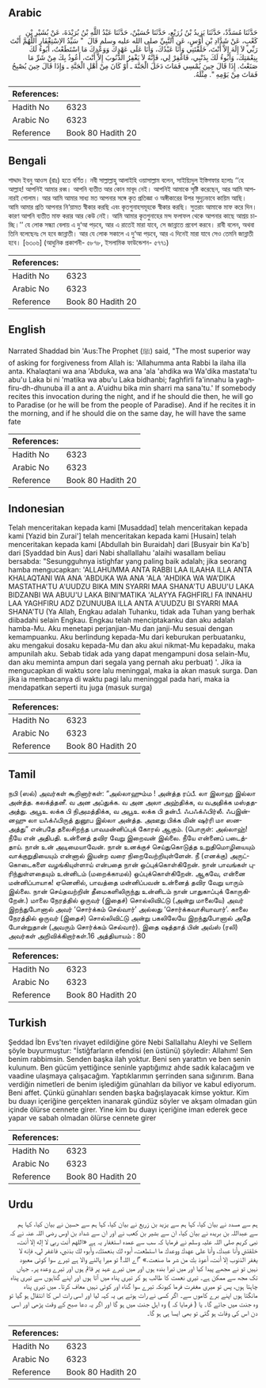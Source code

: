 ## Arabic


<div dir="rtl" lang="ar" style={{fontSize:'larger',backgroundColor:'#f8f9fa',padding:20}}>
حَدَّثَنَا مُسَدَّدٌ، حَدَّثَنَا يَزِيدُ بْنُ زُرَيْعٍ، حَدَّثَنَا حُسَيْنٌ، حَدَّثَنَا عَبْدُ اللَّهِ بْنُ بُرَيْدَةَ، عَنْ بُشَيْرِ بْنِ كَعْبٍ، عَنْ شَدَّادِ بْنِ أَوْسٍ، عَنِ النَّبِيِّ صلى الله عليه وسلم قَالَ ‏ "‏ سَيِّدُ الاِسْتِغْفَارِ اللَّهُمَّ أَنْتَ رَبِّي لاَ إِلَهَ إِلاَّ أَنْتَ، خَلَقْتَنِي وَأَنَا عَبْدُكَ، وَأَنَا عَلَى عَهْدِكَ وَوَعْدِكَ مَا اسْتَطَعْتُ، أَبُوءُ لَكَ بِنِعْمَتِكَ، وَأَبُوءُ لَكَ بِذَنْبِي، فَاغْفِرْ لِي، فَإِنَّهُ لاَ يَغْفِرُ الذُّنُوبَ إِلاَّ أَنْتَ، أَعُوذُ بِكَ مِنْ شَرِّ مَا صَنَعْتُ‏.‏ إِذَا قَالَ حِينَ يُمْسِي فَمَاتَ دَخَلَ الْجَنَّةَ ـ أَوْ كَانَ مِنْ أَهْلِ الْجَنَّةِ ـ وَإِذَا قَالَ حِينَ يُصْبِحُ فَمَاتَ مِنْ يَوْمِهِ ‏"‏‏.‏ مِثْلَهُ‏.‏
</div>
<div style={{backgroundColor:'#f8f9fa',padding:20, marginBottom: 10}}><table> <thead> <tr> <th>References:</th> <th></th> </tr> </thead> <tbody><tr><td>Hadith No</td><td>6323</td></tr><tr><td>Arabic No</td><td>6323</td></tr><tr><td>Reference</td><td>Book 80 Hadith 20</td></tr></tbody></table></div>

## Bengali


<div dir="ltr" lang="bn" style={{fontSize:'larger',backgroundColor:'#f8f9fa',padding:20}}>
শাদ্দাদ ইবনু আওস (রাঃ) হতে বর্ণিত। নবী সাল্লাল্লাহু আলাইহি ওয়াসাল্লাম বলেন, সাইয়্যিদুল ইস্তিগফার হলোঃ ‘‘হে আল্লাহ! আপনিই আমার রব্ব। আপনি ব্যতীত আর কোন মাবূদ নেই। আপনিই আমাকে সৃষ্টি করেছেন, আর আমি আপনারই গোলাম। আর আমি আমার সাধ্য মত আপনার সঙ্গে কৃত প্রতিজ্ঞা ও অঙ্গীকারের উপর সুদৃঢ়ভাবে কায়িম আছি। আমি আমার প্রতি আপনার নি‘য়ামত স্বীকার করছি এবং কৃতগুনাহসমূহকে স্বীকার করছি। সুতরাং আমাকে মাফ করে দিন। কারণ আপনি ব্যতীত মাফ করার আর কেউ নেই। আমি আমার কৃতগুনাহের মন্দ ফলাফল থেকে আপনার কাছে আশ্রয় চাচ্ছি।’’ যে লোক সন্ধ্যা বেলায় এ দু‘আ পড়বে, আর এ রাতেই মারা যাবে, সে জান্নাতে প্রবেশ করবে। রাবী বলেন, অথবা তিনি বলেছেনঃ সে হবে জান্নাতী। আর যে লোক সকালে এ দু‘আ পড়বে, আর এ দিনেই মারা যাবে সেও তেমনি জান্নাতী হবে। [৬৩০৬] (আধুনিক প্রকাশনী- ৫৮৭৮, ইসলামিক ফাউন্ডেশন- ৫৭৭১)
</div>
<div style={{backgroundColor:'#f8f9fa',padding:20, marginBottom: 10}}><table> <thead> <tr> <th>References:</th> <th></th> </tr> </thead> <tbody><tr><td>Hadith No</td><td>6323</td></tr><tr><td>Arabic No</td><td>6323</td></tr><tr><td>Reference</td><td>Book 80 Hadith 20</td></tr></tbody></table></div>

## English


<div dir="ltr" lang="en" style={{fontSize:'larger',backgroundColor:'#f8f9fa',padding:20}}>
Narrated Shaddad bin 'Aus:The Prophet (ﷺ) said, "The most superior way of asking for forgiveness from Allah is: 'Allahumma anta Rabbi la ilaha illa anta. Khalaqtani wa ana 'Abduka, wa ana 'ala 'ahdika wa Wa'dika mastata'tu abu'u Laka bi ni 'matika wa abu'u Laka bidhanbi; faghfirli fa'innahu la yaghfiru-dh-dhunuba ill a ant a. A'uidhu bika min sharri ma sana'tu.' If somebody recites this invocation during the night, and if he should die then, he will go to Paradise (or he will be from the people of Paradise). And if he recites it in the morning, and if he should die on the same day, he will have the same fate
</div>
<div style={{backgroundColor:'#f8f9fa',padding:20, marginBottom: 10}}><table> <thead> <tr> <th>References:</th> <th></th> </tr> </thead> <tbody><tr><td>Hadith No</td><td>6323</td></tr><tr><td>Arabic No</td><td>6323</td></tr><tr><td>Reference</td><td>Book 80 Hadith 20</td></tr></tbody></table></div>

## Indonesian


<div dir="ltr" lang="id" style={{fontSize:'larger',backgroundColor:'#f8f9fa',padding:20}}>
Telah menceritakan kepada kami [Musaddad] telah menceritakan kepada kami [Yazid bin Zurai'] telah menceritakan kepada kami [Husain] telah menceritakan kepada kami [Abdullah bin Buraidah] dari [Busyair bin Ka'b] dari [Syaddad bin Aus] dari Nabi shallallahu 'alaihi wasallam beliau bersabda: "Sesungguhnya istighfar yang paling baik adalah; jika seorang hamba mengucapkan: 'ALLAHUMMA ANTA RABBI LAA ILAAHA ILLA ANTA KHALAQTANI WA ANA 'ABDUKA WA ANA 'ALA 'AHDIKA WA WA'DIKA MASTATHA'TU A'UUDZU BIKA MIN SYARRI MAA SHANA'TU ABUU'U LAKA BIDZANBI WA ABUU'U LAKA BINI'MATIKA 'ALAYYA FAGHFIRLI FA INNAHU LAA YAGHFIRU ADZ DZUNUUBA ILLA ANTA A'UUDZU BI SYARRI MAA SHANA'TU (Ya Allah, Engkau adalah Tuhanku, tidak ada Tuhan yang berhak diibadahi selain Engkau. Engkau telah menciptakanku dan aku adalah hamba-Mu. Aku menetapi perjanjian-Mu dan janji-Mu sesuai dengan kemampuanku. Aku berlindung kepada-Mu dari keburukan perbuatanku, aku mengakui dosaku kepada-Mu dan aku akui nikmat-Mu kepadaku, maka ampunilah aku. Sebab tidak ada yang dapat mengampuni dosa selain-Mu, dan aku meminta ampun dari segala yang pernah aku perbuat) '. Jika ia mengucapkan di waktu sore lalu meninggal, maka ia akan masuk surga. Dan jika ia membacanya di waktu pagi lalu meninggal pada hari, maka ia mendapatkan seperti itu juga (masuk surga)
</div>
<div style={{backgroundColor:'#f8f9fa',padding:20, marginBottom: 10}}><table> <thead> <tr> <th>References:</th> <th></th> </tr> </thead> <tbody><tr><td>Hadith No</td><td>6323</td></tr><tr><td>Arabic No</td><td>6323</td></tr><tr><td>Reference</td><td>Book 80 Hadith 20</td></tr></tbody></table></div>

## Tamil


<div dir="ltr" lang="ta" style={{fontSize:'larger',backgroundColor:'#f8f9fa',padding:20}}>
நபி (ஸல்) அவர்கள் கூறினார்கள்: “அல்லாஹும்ம ! அன்த்த ரப்பீ. லா இலாஹ இல்லா அன்த்த. கலக்த்தனீ. வ அன அப்துக்க. வ அன அலா அஹ்திக்க, வ வஅதிக்க மஸ்ததஅத்து. அபூஉ லக்க பி நிஅமத்திக்க, வ அபூஉ லக்க பி தன்பீ. ஃபஃக்ஃபிர்லீ. ஃபஇன்னஹு லா யஃக்ஃபிருத் துனூப இல்லா அன்த்த. அஊது பிக்க மின் ஷர்ரி மா ஸனஅத்து” என்பதே தலைசிறந்த பாவமன்னிப்புக் கோரல் ஆகும். (பொருள்: அல்லாஹ்! நீயே என் அதிபதி. உன்னைத் தவிர வேறு இறைவன் இல்லை. நீயே என்னைப் படைத்தாய். நான் உன் அடிமையாவேன். நான் உனக்குச் செய்துகொடுத்த உறுதிமொழியையும் வாக்குறுதியையும் என்னால் இயன்ற வரை நிறைவேற்றியுள்ளேன். நீ (எனக்கு) அருட்கொடைகளை வழங்கியுள்ளாய் என்பதை நான் ஒப்புக்கொள்கிறேன். நான் பாவங்கள் புரிந்துள்ளதையும் உன்னிடம் (மறைக்காமல்) ஒப்புக்கொள்கிறேன். ஆகவே, என்னை மன்னிப்பாயாக! ஏனெனில், பாவத்தை மன்னிப்பவன் உன்னைத் தவிர வேறு யாரும் இல்லை. நான் செய்தவற்றின் தீமைகளிலிருந்து உன்னிடம் நான் பாதுகாப்புக் கோருகிறேன்.) மாலை நேரத்தில் ஒருவர் (இதைச்) சொல்லிவிட்டு (அன்று மாலையே) அவர் இறந்துபோனால் அவர் ‘சொர்க்கம் செல்வார்’ அல்லது ‘சொர்க்கவாசியாவார்’. காலை நேரத்தில் ஒருவர் (இதைச்) சொல்லிவிட்டு அன்று பகலிலேயே இறந்துபோனால் அதே போன்றுதான் (அவரும் சொர்க்கம் செல்வார்). இதை ஷத்தாத் பின் அவ்ஸ் (ரலி) அவர்கள் அறிவிக்கிறார்கள்.16 அத்தியாயம் : 80
</div>
<div style={{backgroundColor:'#f8f9fa',padding:20, marginBottom: 10}}><table> <thead> <tr> <th>References:</th> <th></th> </tr> </thead> <tbody><tr><td>Hadith No</td><td>6323</td></tr><tr><td>Arabic No</td><td>6323</td></tr><tr><td>Reference</td><td>Book 80 Hadith 20</td></tr></tbody></table></div>

## Turkish


<div dir="ltr" lang="tr" style={{fontSize:'larger',backgroundColor:'#f8f9fa',padding:20}}>
Şeddad İbn Evs'ten rivayet edildiğine göre Nebi Sallallahu Aleyhi ve Sellem şöyle buyurmuştur: "İstiğfarların efendisi (en üstünü) şöyledir: Allahım! Sen benim rabbimsin. Senden başka ilah yoktur. Beni sen yarattın ve ben senin kulunum. Ben gücüm yettiğince seninle yaptığımız ahde sadık kalacağım ve vaadine ulaşmaya çalışacağım. Yaptıklarımın şerrinden sana sığınırım. Bana verdiğin nimetleri de benim işlediğim günahları da biliyor ve kabul ediyorum. Beni affet. Çünkü günahları senden başka bağışlayacak kimse yoktur. Kim bu duayı içeriğine gerçekten inanarak gündüz söyler ve akşam olmadan gün içinde ölürse cennete girer. Yine kim bu duayı içeriğine iman ederek gece yapar ve sabah olmadan ölürse cennete girer
</div>
<div style={{backgroundColor:'#f8f9fa',padding:20, marginBottom: 10}}><table> <thead> <tr> <th>References:</th> <th></th> </tr> </thead> <tbody><tr><td>Hadith No</td><td>6323</td></tr><tr><td>Arabic No</td><td>6323</td></tr><tr><td>Reference</td><td>Book 80 Hadith 20</td></tr></tbody></table></div>

## Urdu


<div dir="rtl" lang="ur" style={{fontSize:'larger',backgroundColor:'#f8f9fa',padding:20}}>
ہم سے مسدد نے بیان کیا، کہا ہم سے یزید بن زریع نے بیان کیا، کہا ہم سے حسین نے بیان کیا، کہا ہم سے عبداللہ بن بریدہ نے بیان کیا، ان سے بشیر بن کعب نے اور ان سے شداد بن اوس رضی اللہ عنہ نے کہ نبی کریم صلی اللہ علیہ وسلم نے فرمایا کہ سب سے عمدہ استغفار یہ ہے «اللهم أنت ربي لا إله إلا أنت،‏‏‏‏ خلقتني وأنا عبدك،‏‏‏‏ وأنا على عهدك ووعدك ما استطعت،‏‏‏‏ أبوء لك بنعمتك،‏‏‏‏ وأبوء لك بذنبي،‏‏‏‏ فاغفر لي،‏‏‏‏ فإنه لا يغفر الذنوب إلا أنت،‏‏‏‏ أعوذ بك من شر ما صنعت‏.‏» ”اے اللہ! تو میرا پالنے والا ہے تیرے سوا کوئی معبود نہیں تو نے مجھے پیدا کیا اور میں تیرا بندہ ہوں اور میں تیرے عہد پر قائم ہوں اور تیرے وعدہ پر۔ جہاں تک مجھ سے ممکن ہے۔ تیری نعمت کا طالب ہو کر تیری پناہ میں آتا ہوں اور اپنے گناہوں سے تیری پناہ چاہتا ہوں، پس تو میری مغفرت فرما کیونکہ تیرے سوا گناہ اور کوئی نہیں معاف کرتا۔ میں تیری پناہ مانگتا ہوں اپنے برے کاموں سے۔ اگر کسی نے رات ہوتے ہی یہ کہہ لیا اور اسی رات اس کا انتقال ہو گیا تو وہ جنت میں جائے گا۔ یا ( فرمایا کہ ) وہ اہل جنت میں ہو گا اور اگر یہ دعا صبح کے وقت پڑھی اور اسی دن اس کی وفات ہو گئی تو بھی ایسا ہی ہو گا۔
</div>
<div style={{backgroundColor:'#f8f9fa',padding:20, marginBottom: 10}}><table> <thead> <tr> <th>References:</th> <th></th> </tr> </thead> <tbody><tr><td>Hadith No</td><td>6323</td></tr><tr><td>Arabic No</td><td>6323</td></tr><tr><td>Reference</td><td>Book 80 Hadith 20</td></tr></tbody></table></div>